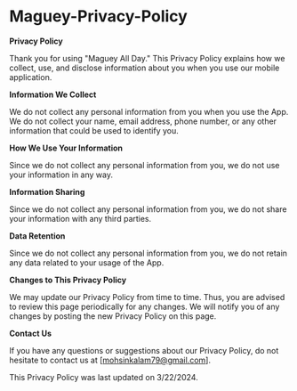 # Maguey-Privacy-Policy

**Privacy Policy**

Thank you for using "Maguey All Day." This Privacy Policy explains how we collect, use, and disclose information about you when you use our mobile application.

**Information We Collect**

We do not collect any personal information from you when you use the App. We do not collect your name, email address, phone number, or any other information that could be used to identify you.

**How We Use Your Information**

Since we do not collect any personal information from you, we do not use your information in any way.

**Information Sharing**

Since we do not collect any personal information from you, we do not share your information with any third parties.

**Data Retention**

Since we do not collect any personal information from you, we do not retain any data related to your usage of the App.

**Changes to This Privacy Policy**

We may update our Privacy Policy from time to time. Thus, you are advised to review this page periodically for any changes. We will notify you of any changes by posting the new Privacy Policy on this page.

**Contact Us**

If you have any questions or suggestions about our Privacy Policy, do not hesitate to contact us at [mohsinkalam79@gmail.com].

This Privacy Policy was last updated on 3/22/2024.
